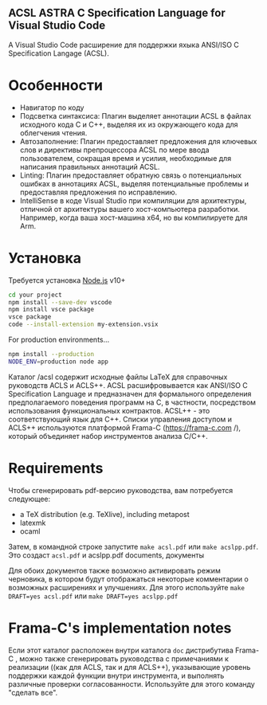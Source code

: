 ## ACSL ASTRA C Specification Language for Visual Studio Code

A Visual Studio Code расширение для поддержки яхыка ANSI/ISO C Specification Langage (ACSL).


# Особенности
- Навигатор по коду
- Подсветка синтаксиса: Плагин выделяет аннотации ACSL в файлах исходного кода C и C++, выделяя их из окружающего кода для облегчения чтения.
- Автозаполнение: Плагин предоставляет предложения для ключевых слов и директивы препроцессора ACSL по мере ввода пользователем, сокращая время и усилия, необходимые для написания правильных аннотаций ACSL.
- Linting: Плагин предоставляет обратную связь о потенциальных ошибках в аннотациях ACSL, выделяя потенциальные проблемы и предоставляя предложения по исправлению.
- IntelliSense в коде Visual Studio при компиляции для архитектуры, отличной от архитектуры вашего хост-компьютера разработки. Например, когда ваша хост-машина x64, но вы компилируете для Arm.

# Установка

Требуется установка [Node.js](https://nodejs.org/) v10+

```sh
cd your project
npm install --save-dev vscode
npm install vsce package
vsce package
code --install-extension my-extension.vsix
```

For production environments...

```sh
npm install --production
NODE_ENV=production node app
```


Каталог /acsl содержит исходные файлы LaTeX для справочных руководств ACLS и ACLS++.
ACSL расшифровывается как ANSI/ISO C Specification Language и предназначен для формального
определения предполагаемого поведения программ на C, в частности, посредством использования
функциональных контрактов. ACSL++ - это соответствующий язык для C++.
Списки управления доступом и ACLS++ используются платформой Frama-C
(https://frama-c.com /), который объединяет набор инструментов анализа C/C++.


# Requirements

Чтобы сгенерировать pdf-версию руководства, вам потребуется следующее:

- a TeX distribution (e.g. TeXlive), including metapost
- latexmk
- ocaml

Затем, в командной строке запустите `make acsl.pdf` или `make acslpp.pdf`. Это создаст
`acsl.pdf` и acslpp.pdf documents, документы

Для обоих документов также возможно активировать режим черновика, в котором будут
отображаться некоторые комментарии о возможных расширениях и улучшениях. Для этого
используйте `make DRAFT=yes acsl.pdf` или `make DRAFT=yes acslpp.pdf`

# Frama-C's implementation notes

Если этот каталог расположен внутри каталога `doc` дистрибутива Frama-C
, можно также сгенерировать руководства с примечаниями к реализации
((как для ACLS, так и для ACLS++), указывающие уровень поддержки каждой функции
внутри инструмента, и выполнять различные проверки согласованности. Используйте
для этого команду "сделать все".